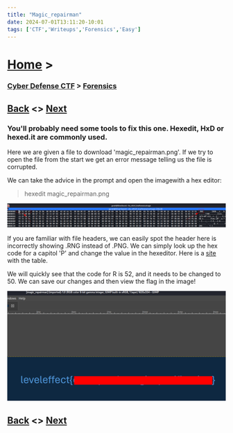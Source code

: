 ```yaml
---
title: "Magic_repairman"
date: 2024-07-01T13:11:20-10:01
tags: ['CTF','Writeups','Forensics','Easy']
---
```



# [Home](https://jjolley91.github.io/blog/) >

###  [Cyber Defense CTF](https://jjolley91.github.io/blog/level_effect_cyber_defense_ctf_2024/) >  [Forensics](https://jjolley91.github.io/blog/level_effect_cyber_defense_ctf_2024/Forensics/)

## [Back](https://jjolley91.github.io/blog/level_effect_cyber_defense_ctf_2024/Forensics/)  <> [Next](https://jjolley91.github.io/blog/level_effect_cyber_defense_ctf_2024/Forensics/thats_epoch)

### You'll probably need some tools to fix this one. Hexedit, HxD or hexed.it are commonly used.

Here we are given a file to download 'magic_repairman.png'. If we try to open the file from the start we get an error message telling us the file is corrupted.

We can take the advice in the prompt and open the imagewith a hex editor:

> hexedit magic_repairman.png

![magic_repairman_1](https://github.com/jjolley91/blog/blob/main/static/le_ctf_24/magic_repairman_1.png?raw=true)


If you are familiar with file headers, we can easily spot the header here is incorrectly showing .RNG instead of .PNG. We can simply look up the hex code for a capitol 'P' and change the value in the hexeditor. Here is a [site](https://www.freecodecamp.org/news/ascii-table-hex-to-ascii-value-character-code-chart-2/) with the table.   

We will quickly see that the code for R is 52, and it needs to be changed to 50. We can save our changes and then view the flag in the image!


![magic_repairman_2](https://github.com/jjolley91/blog/blob/main/static/le_ctf_24/magic_repairman_2.png?raw=true)


## [Back](https://jjolley91.github.io/blog/level_effect_cyber_defense_ctf_2024/Forensics/)  <> [Next](https://jjolley91.github.io/blog/level_effect_cyber_defense_ctf_2024/Forensics/thats_epoch)
